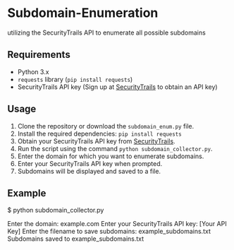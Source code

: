 # Subdomain-Enumeration
utilizing the SecurityTrails API to enumerate all possible subdomains 

## Requirements

- Python 3.x
- `requests` library (`pip install requests`)
- SecurityTrails API key (Sign up at [SecurityTrails](https://securitytrails.com/) to obtain an API key)

## Usage

1. Clone the repository or download the `subdomain_enum.py` file.
2. Install the required dependencies: `pip install requests`
3. Obtain your SecurityTrails API key from [SecurityTrails](https://securitytrails.com/).
4. Run the script using the command `python subdomain_collector.py`.
5. Enter the domain for which you want to enumerate subdomains.
6. Enter your SecurityTrails API key when prompted.
7. Subdomains will be displayed and saved to a file.

## Example

$ python subdomain_collector.py

Enter the domain: example.com
Enter your SecurityTrails API key: [Your API Key]
Enter the filename to save subdomains: example_subdomains.txt
Subdomains saved to example_subdomains.txt

